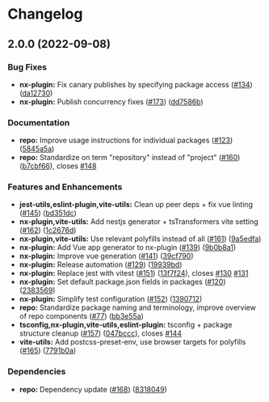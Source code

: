 # Changelog

## 2.0.0 (2022-09-08)


### Bug Fixes

* **nx-plugin:** Fix canary publishes by specifying package access ([#134](https://github.com/eternagame/workspace-helpers/issues/134)) ([da12730](https://github.com/eternagame/workspace-helpers/commit/da127304c07afaa8a31c74dcd210bc8b291b7a88))
* **nx-plugin:** Publish concurrency fixes ([#173](https://github.com/eternagame/workspace-helpers/issues/173)) ([dd7586b](https://github.com/eternagame/workspace-helpers/commit/dd7586b1f2bf50d246d63256d447b259ebc2c5f0))


### Documentation

* **repo:** Improve usage instructions for individual packages ([#123](https://github.com/eternagame/workspace-helpers/issues/123)) ([5845a5a](https://github.com/eternagame/workspace-helpers/commit/5845a5a3b1fcf9c020638155086b86496af88bc8))
* **repo:** Standardize on term "repository" instead of "project" ([#160](https://github.com/eternagame/workspace-helpers/issues/160)) ([b7cbf66](https://github.com/eternagame/workspace-helpers/commit/b7cbf66d4106a6c6303daaac827b78f928d30edd)), closes [#148](https://github.com/eternagame/workspace-helpers/issues/148)


### Features and Enhancements

* **jest-utils,eslint-plugin,vite-utils:** Clean up peer deps +  fix vue linting ([#145](https://github.com/eternagame/workspace-helpers/issues/145)) ([bd351dc](https://github.com/eternagame/workspace-helpers/commit/bd351dca0dd7471d3ae2caee32820fb12173317f))
* **nx-plugin,vite-utils:** Add nestjs generator + tsTransformers vite setting ([#162](https://github.com/eternagame/workspace-helpers/issues/162)) ([1c2676d](https://github.com/eternagame/workspace-helpers/commit/1c2676d526cdfe297926b11aa91f2a8dddfa7e7b))
* **nx-plugin,vite-utils:** Use relevant polyfills instead of all ([#161](https://github.com/eternagame/workspace-helpers/issues/161)) ([9a5edfa](https://github.com/eternagame/workspace-helpers/commit/9a5edfa28d1c28cbcece5d619cffe1ae7450132a))
* **nx-plugin:** Add Vue app generator to nx-plugin ([#139](https://github.com/eternagame/workspace-helpers/issues/139)) ([9b0b8a1](https://github.com/eternagame/workspace-helpers/commit/9b0b8a1c2f30ef95e5df6b9a5753f69c63540ed4))
* **nx-plugin:** Improve vue generation ([#141](https://github.com/eternagame/workspace-helpers/issues/141)) ([39cf790](https://github.com/eternagame/workspace-helpers/commit/39cf790791f097bbb1702b32005ec565df455efe))
* **nx-plugin:** Release automation ([#129](https://github.com/eternagame/workspace-helpers/issues/129)) ([19939bd](https://github.com/eternagame/workspace-helpers/commit/19939bdd7643c1784e6fa634eae51c19cb4f520c))
* **nx-plugin:** Replace jest with vitest ([#151](https://github.com/eternagame/workspace-helpers/issues/151)) ([13f7f24](https://github.com/eternagame/workspace-helpers/commit/13f7f2482cf50b6e58ce4f95dc7fe703f51a7874)), closes [#130](https://github.com/eternagame/workspace-helpers/issues/130) [#131](https://github.com/eternagame/workspace-helpers/issues/131)
* **nx-plugin:** Set default package.json fields in packages ([#120](https://github.com/eternagame/workspace-helpers/issues/120)) ([2383569](https://github.com/eternagame/workspace-helpers/commit/2383569c1a8bb1fa8d40ec04e130d9c0e42674d9))
* **nx-plugin:** Simplify test configuration ([#152](https://github.com/eternagame/workspace-helpers/issues/152)) ([1390712](https://github.com/eternagame/workspace-helpers/commit/13907129d07b99aa9254da2a7c6d425ec6caaa52))
* **repo:** Standardize package naming and terminology, improve overview of repo components ([#77](https://github.com/eternagame/workspace-helpers/issues/77)) ([bb3e55a](https://github.com/eternagame/workspace-helpers/commit/bb3e55aab019662c8cc1ab7624c46178d2015fe4))
* **tsconfig,nx-plugin,vite-utils,eslint-plugin:** tsconfig + package structure cleanup ([#157](https://github.com/eternagame/workspace-helpers/issues/157)) ([047bccc](https://github.com/eternagame/workspace-helpers/commit/047bcccf57b504e85631ddf06ec56d5c8728d310)), closes [#144](https://github.com/eternagame/workspace-helpers/issues/144)
* **vite-utils:** Add postcss-preset-env, use browser targets for polyfills ([#165](https://github.com/eternagame/workspace-helpers/issues/165)) ([7791b0a](https://github.com/eternagame/workspace-helpers/commit/7791b0a7b4b0c71d6a901b5d8d0a90ca3829b663))


### Dependencies

* **repo:** Dependency update ([#168](https://github.com/eternagame/workspace-helpers/issues/168)) ([8318049](https://github.com/eternagame/workspace-helpers/commit/831804974c84b216a97104b89e04017422e3282c))
